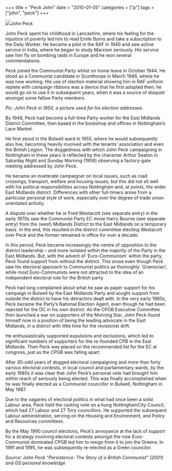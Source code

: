 +++
title = "Peck John"
date = "2010-01-05"
categories = ["p"]
tags = ["john", "peck"]
+++

![](http://79.170.40.183/grahamstevenson.me.uk/images/stories/peck%20john%201950.jpg)John Peck

John Peck spent his childhood in Lancashire, where his feeling for the injustice of poverty led him to read Emile Burns and take a subscription to the Daily Worker. He became a pilot in the RAF in 1940 and saw active service in India, where he began to study Marxism seriously. His service saw him fly on bombing raids in Europe and he won several commendations.

Peck joined the Communist Party whilst on home leave in October 1944. He stood as a Communist candidate in Scunthorpe in March 1946, where he was now working. His use of election material showing him in RAF uniform replete with campaign ribbons was a device that he first adopted then; he would go on to use it in subsequent years, when it was a source of disquiet amongst some fellow Party members.

_Pic: John Peck in 1950, a picture used for his election addresses._

By 1948, Peck had become a full-time Party worker for the East Midlands District Committee, then based in the bookshop and offices in Nottingham’s Lace Market.

He first stood in the Bulwell ward in 1955, where he would subsequently also live, becoming heavily involved with the tenants’ association and even the British Legion. The doggedness with which John Peck campaigning in Nottingham in these years is reflected by the character Arthur Seaton in Saturday Night and Sunday Morning (1958) observing a factory-gate meeting addressed by John Peck.

He became an inveterate campaigner on local issues, such as road crossings, transport, welfare and housing issues; but this did not sit well with his political responsibilities across Nottingham and, at points, the wider East Midlands district. Differences with other full-timers arose from a particular personal style of work, especially over the degree of trade union orientated activity.

A dispute over whether he or Fred Westacott (see separate entry) in the early 1970s saw the Communist Party EC move Harry Bourne (see separate entry) from the (west) Midlands District to the East Midlands on a temporary basis. In the end, this resulted in the district committee electing Westacott over Peck and the former remained in office for over a decade.

In this period, Peck became increasingly the centre of opposition to the district leadership – and more isolated within the majority of the Party in the East Midlands. But, with the advent of ‘Euro-Communism’ within the party, Peck found support from without the district. This arose even though Peck saw his electoral approach to Communist politics as thoroughly \`Gramscian’, while most Euro-Communists were not attracted to the idea of an independent electoral role for the British party.

Peck had long complained about what he saw as paper support for his campaign in Bulwell by the East Midlands Party and sought support from outside the district to have his detractors dealt with. In the very early 1980s, Peck became the Party’s National Election Agent, even though he had been rejected for the DC in his own district. As the CPGB Executive Committee then launched a war on supporters of the Morning Star, John Peck found himself now in a position of being the leading advocate in the East Midlands, in a district with little time for the revisionist drift.

He enthusiastically supported expulsions and exclusions, which led to significant numbers of supporters for the re-founded CPB in the East Midlands. Then Peck was placed on the recommended list for the EC at congress, just as the CPGB was falling apart.

After 30-odd years of dogged electoral campaigning and more than forty various electoral contests, in local council and parliamentary wards, by the early 1980s it was clear that John Peck’s personal vote had brought him within reach of seriously being elected. This was finally accomplished when he was finally elected as a Communist councillor in Bulwell, Nottingham in May 1987.

Due to the vagaries of electoral politics in what had once been a solid Labour area, Peck held the casting vote on a hung NottinghamCity Council, which had 27 Labour and 27 Tory councillors. He supported the subsequent Labour administration, serving on the Housing and Environment, and Policy and Resources committees.

By the May 1990 council elections, Peck’s annoyance at the lack of support for a strategy involving electoral contests amongst the now Euro-Communist dominated CPGB led him to resign from it to join the Greens. In 1991 and 1995, he was subsequently re-elected as a Green councilor.

_Source: John Peck “Persistence: The Story of a British Communist” (2001) and GS personal knowledge_
